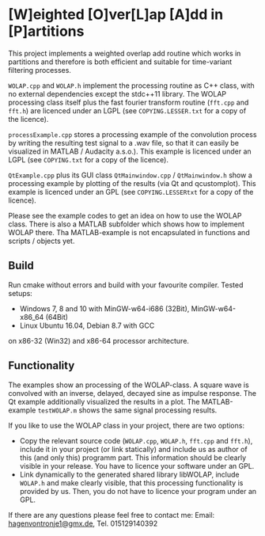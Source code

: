 [W]eighted [O]ver[L]ap [A]dd in [P]artitions 
==============================

This project implements a weighted overlap add routine which works in partitions and therefore is both efficient and suitable for time-variant filtering processes.

``WOLAP.cpp`` and ``WOLAP.h`` implement the processing routine as C++ class, with no external dependencies except the stdc++11 library. The WOLAP processing class itself plus the fast fourier transform routine (``fft.cpp`` and ``fft.h``) are licenced under an LGPL (see ``COPYING.LESSER.txt`` for a copy of the licence).

``processExample.cpp`` stores a processing example of the convolution process by writing the resulting test signal to a .wav file, so that it can easily be visualized in MATLAB / Audacity a.s.o.). This example is licenced under an LGPL (see ``COPYING.txt`` for a copy of the licence).

``QtExample.cpp`` plus its GUI class ``QtMainwindow.cpp`` / ``QtMainwindow.h`` show a processing example by plotting of the results (via Qt and qcustomplot). This example is licenced under an GPL (see ``COPYING.LESSERtxt`` for a copy of the licence).

Please see the example codes to get an idea on how to use the WOLAP class. There is also a MATLAB subfolder which shows how to implement WOLAP there. Tha MATLAB-example is not encapsulated in functions and scripts / objects yet.


Build
-----

Run cmake without errors and build with your favourite compiler. Tested setups:

- Windows 7, 8 and 10 with MinGW-w64-i686 (32Bit), MinGW-w64-x86_64 (64Bit)
- Linux Ubuntu 16.04, Debian 8.7 with GCC

on x86-32 (Win32) and x86-64 processor architecture.


Functionality
------------

The examples show an processing of the WOLAP-class. A square wave is convolved with an inverse, delayed, decayed sine as impulse response. The Qt example additionally visualized the results in a plot. The MATLAB-example ``testWOLAP.m`` shows the same signal processing results.

If you like to use the WOLAP class in your project, there are two options: 

- Copy the relevant source code (``WOLAP.cpp``, ``WOLAP.h``, ``fft.cpp`` and ``fft.h``), include it in your project (or link statically) and include us as author of this (and only this) programm part. This information should be clearly visible in your release. You have to licence your software under an GPL.
- Link dynamically to the generated shared library libWOLAP, include ``WOLAP.h`` and make clearly visible, that this processing functionality is provided by us. Then, you do not have to licence your program under an GPL.

If there are any questions please feel free to contact me: Email: hagenvontronje1@gmx.de, Tel. 015129140392